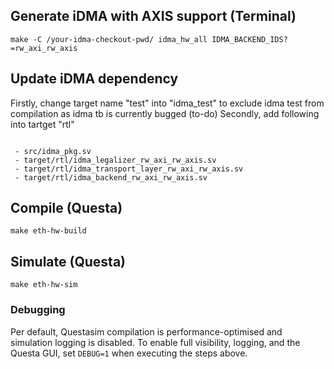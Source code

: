## Generate iDMA with AXIS support  (Terminal)
```
make -C /your-idma-checkout-pwd/ idma_hw_all IDMA_BACKEND_IDS?=rw_axi_rw_axis
```
## Update iDMA dependency
Firstly, change target name "test" into "idma_test" to exclude idma test from compilation as idma tb is currently bugged (to-do)
Secondly, add following into tartget "rtl"
```

 - src/idma_pkg.sv
 - target/rtl/idma_legalizer_rw_axi_rw_axis.sv
 - target/rtl/idma_transport_layer_rw_axi_rw_axis.sv
 - target/rtl/idma_backend_rw_axi_rw_axis.sv
```
## Compile (Questa)

```
make eth-hw-build
```

## Simulate (Questa)
```
make eth-hw-sim
```

### Debugging

Per default, Questasim compilation is performance-optimised and simulation
logging is disabled. To enable full visibility, logging, and the Questa GUI, set
`DEBUG=1` when executing the steps above.